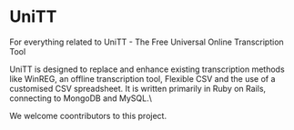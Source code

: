 # UniTT
For everything related to UniTT - The Free Universal Online Transcription Tool

UniTT is designed to replace and enhance existing transcription methods like WinREG, an offline transcription tool, Flexible CSV and the use of a customised CSV spreadsheet. It is written primarily in Ruby on Rails, connecting to MongoDB and MySQL.\

We welcome coontributors to this project. 

